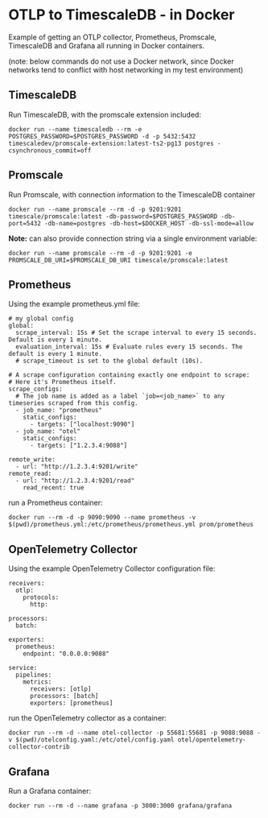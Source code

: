 # OTLP to TimescaleDB - in Docker
Example of getting an OTLP collector, Prometheus, Promscale, TimescaleDB and Grafana all running in Docker containers.

(note: below commands do not use a Docker network, since Docker networks tend to conflict with host networking in my test environment)

## TimescaleDB
Run TimescaleDB, with the promscale extension included:
```
docker run --name timescaledb --rm -e POSTGRES_PASSWORD=$POSTGRES_PASSWORD -d -p 5432:5432 timescaledev/promscale-extension:latest-ts2-pg13 postgres -csynchronous_commit=off
```
## Promscale
Run Promscale, with connection information to the TimescaleDB container
```
docker run --name promscale --rm -d -p 9201:9201 timescale/promscale:latest -db-password=$POSTGRES_PASSWORD -db-port=5432 -db-name=postgres -db-host=$DOCKER_HOST -db-ssl-mode=allow
```
**Note:** can also provide connection string via a single environment variable:
```
docker run --name promscale --rm -d -p 9201:9201 -e PROMSCALE_DB_URI=$PROMSCALE_DB_URI timescale/promscale:latest
```

## Prometheus
Using the example prometheus.yml file:
```
# my global config
global:
  scrape_interval: 15s # Set the scrape interval to every 15 seconds. Default is every 1 minute.
  evaluation_interval: 15s # Evaluate rules every 15 seconds. The default is every 1 minute.
  # scrape_timeout is set to the global default (10s).

# A scrape configuration containing exactly one endpoint to scrape:
# Here it's Prometheus itself.
scrape_configs:
  # The job name is added as a label `job=<job_name>` to any timeseries scraped from this config.
  - job_name: "prometheus"
    static_configs:
      - targets: ["localhost:9090"]
  - job_name: "otel"
    static_configs:
      - targets: ["1.2.3.4:9088"]

remote_write:
  - url: "http://1.2.3.4:9201/write"
remote_read:
  - url: "http://1.2.3.4:9201/read"
    read_recent: true
```
run a Prometheus container:
```
docker run --rm -d -p 9090:9090 --name prometheus -v $(pwd)/prometheus.yml:/etc/prometheus/prometheus.yml prom/prometheus
```

## OpenTelemetry Collector
Using the example OpenTelemetry Collector configuration file:
```
receivers:
  otlp:
    protocols:
      http:

processors:
  batch:

exporters:
  prometheus:
    endpoint: "0.0.0.0:9088"

service:
  pipelines:
    metrics:
      receivers: [otlp]
      processors: [batch]
      exporters: [prometheus]
```
run the OpenTelemetry collector as a container:
```
docker run --rm -d --name otel-collector -p 55681:55681 -p 9088:9088 -v $(pwd)/otelconfig.yaml:/etc/otel/config.yaml otel/opentelemetry-collector-contrib
```

## Grafana
Run a Grafana container:
```
docker run --rm -d --name grafana -p 3000:3000 grafana/grafana
```